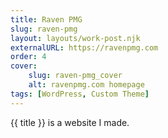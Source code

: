 ```yaml
---
title: Raven PMG
slug: raven-pmg
layout: layouts/work-post.njk
externalURL: https://ravenpmg.com
order: 4
cover:
    slug: raven-pmg_cover
    alt: ravenpmg.com homepage
tags: [WordPress, Custom Theme]
---
```

{{ title }} is a website I made.
